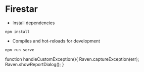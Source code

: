 # Firestar

- Install dependencies
```
npm install
```

- Compiles and hot-reloads for development
```
npm run serve

```

function handleCustomException(){
  Raven.captureException(err);
  Raven.showReportDialog();
}